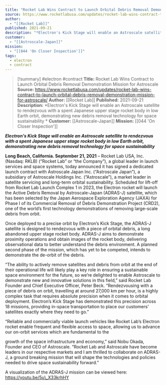 ```yaml
---
title: "Rocket Lab Wins Contract to Launch Orbital Debris Removal Demonstration Mission for Astroscale "
source: https://www.rocketlabusa.com/updates/rocket-lab-wins-contract-to-launch-orbital-debris-removal-demonstration-mission-for-astroscale/
author:
  - "[[Rocket Lab]]"
published: 2021-09-21
description: "*Electron's Kick Stage will enable an Astroscale satellite to rendezvous with a spent Japanese upper stage rocket body in low Earth orbit, demonstrating new debris removal technology for space sustainability *"
customer:
  - "[[Astroscale-Japan]]"
mission:
  - "[[044 'On Closer Inspection']]"
tags:
  - electron
  - contract
---
```

>[!summary]
#electron #contract
**Title:** Rocket Lab Wins Contract to Launch Orbital Debris Removal Demonstration Mission for Astroscale 
**Source:** https://www.rocketlabusa.com/updates/rocket-lab-wins-contract-to-launch-orbital-debris-removal-demonstration-mission-for-astroscale/
**Author:** [[Rocket Lab]]
**Published:** 2021-09-21
**Description:** *Electron's Kick Stage will enable an Astroscale satellite to rendezvous with a spent Japanese upper stage rocket body in low Earth orbit, demonstrating new debris removal technology for space sustainability *
**Customer:** [[Astroscale-Japan]]
**Mission:** [[044 'On Closer Inspection']]

***Electron's Kick Stage will enable an Astroscale satellite to rendezvous with a spent Japanese upper stage rocket body in low Earth orbit, demonstrating new debris removal technology for space sustainability*** 

**Long Beach, California. September 21, 2021** – Rocket Lab USA, Inc. (Nasdaq: RKLB) (“Rocket Lab” or “the Company”), a global leader in launch services and space systems, today announced it has signed a dedicated launch contract with Astroscale Japan Inc. (“Astroscale Japan”), a subsidiary of Astroscale Holdings Inc. (“Astroscale”), a market leader in satellite servicing and long-term orbital sustainability. Scheduled for lift-off from Rocket Lab Launch Complex 1 in 2023, the Electron rocket will launch the Active Debris Removal by Astroscale-Japan (ADRAS-J) satellite, which has been selected by the Japan Aerospace Exploration Agency (JAXA) for Phase I of its Commercial Removal of Debris Demonstration Project (CRD2), one of the world’s first technology demonstrations of removing large-scale debris from orbit.

Once deployed to a precise orbit by Electron’s Kick Stage, the ADRAS-J satellite is designed to rendezvous with a piece of orbital debris, a long abandoned upper stage rocket body. ADRAS-J aims to demonstrate proximity operations and obtain images of the rocket body, delivering observational data to better understand the debris environment. A planned second phase of the mission, which has yet to be competed, intends to demonstrate the de-orbit of the debris.

“The ability to actively remove satellites and debris from orbit at the end of their operational life will likely play a key role in ensuring a sustainable space environment for the future, so we’re delighted to enable Astroscale to demonstrate new and innovative solutions in this field,” said Rocket Lab Founder and Chief Executive Officer, Peter Beck. “Rendezvousing with a piece of debris on orbit, travelling at around 27,000 km per hour, is a highly complex task that requires absolute precision when it comes to orbital deployment. Electron’s Kick Stage has demonstrated this precision across 18 missions, providing in-space transportation to place our customers’ satellites exactly where they need to go.” 

“Reliable and commercially viable launch vehicles like Rocket Lab’s Electron rocket enable frequent and flexible access to space, allowing us to advance our on-orbit services which are fundamental to the

growth of the space infrastructure and economy,” said Nobu Okada, Founder and CEO of Astroscale. “Rocket Lab and Astroscale have become leaders in our respective markets and I am thrilled to collaborate on ADRAS-J, a ground breaking mission that will shape the technologies and policies needed to drive space sustainability forward.”

A visualization of the ADRAS-J mission can be viewed here: https://youtu.be/5u\_X33krhHY